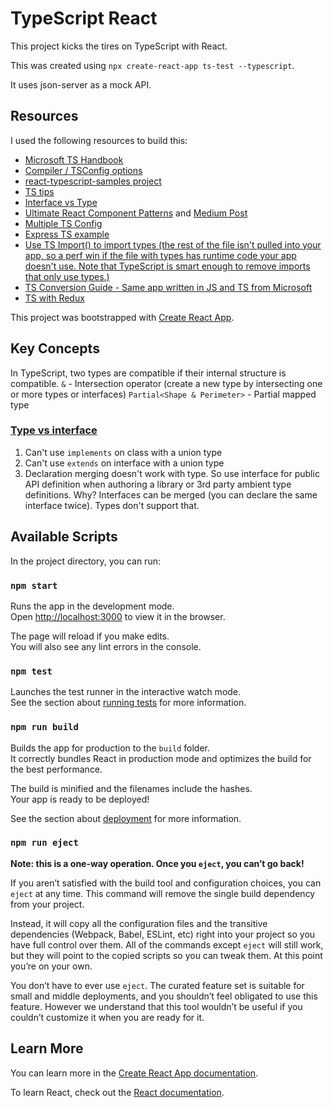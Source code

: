 # TypeScript React

This project kicks the tires on TypeScript with React.

This was created using `npx create-react-app ts-test --typescript`.

It uses json-server as a mock API.

## Resources

I used the following resources to build this:

- [Microsoft TS Handbook](https://github.com/Microsoft/TypeScript-Handbook)
- [Compiler / TSConfig options](https://www.typescriptlang.org/docs/handbook/compiler-options.html)
- [react-typescript-samples project](https://github.com/Lemoncode/react-typescript-samples)
- [TS tips](https://medium.com/@martin_hotell/10-typescript-pro-tips-patterns-with-or-without-react-5799488d6680)
- [Interface vs Type](https://medium.com/@martin_hotell/interface-vs-type-alias-in-typescript-2-7-2a8f1777af4c)
- [Ultimate React Component Patterns](https://github.com/Hotell/blogposts/tree/master/2018-02/ultimate-react-component-patterns) and [Medium Post](https://levelup.gitconnected.com/ultimate-react-component-patterns-with-typescript-2-8-82990c516935)
- [Multiple TS Config](https://codepunk.io/multiple-tsconfig-files-for-a-single-typescript-project/)
- [Express TS example](https://github.com/dalenguyen/rest-api-node-typescript)
- [Use TS Import() to import types (the rest of the file isn't pulled into your app, so a perf win if the file with types has runtime code your app doesn't use. Note that TypeScript is smart enough to remove imports that only use types.)](https://davidea.st/articles/typescript-2-9-import-types)
- [TS Conversion Guide - Same app written in JS and TS from Microsoft](https://github.com/Microsoft/TypeScript-React-Conversion-Guide)
- [TS with Redux](https://medium.com/@rossbulat/how-to-use-typescript-with-react-and-redux-a118b1e02b76)

This project was bootstrapped with [Create React App](https://github.com/facebook/create-react-app).

## Key Concepts

In TypeScript, two types are compatible if their internal structure is compatible.
`&` - Intersection operator (create a new type by intersecting one or more types or interfaces)
`Partial<Shape & Perimeter>` - Partial mapped type

### [Type vs interface](https://medium.com/@martin_hotell/interface-vs-type-alias-in-typescript-2-7-2a8f1777af4c)

1. Can't use `implements` on class with a union type
2. Can't use `extends` on interface with a union type
3. Declaration merging doesn't work with type. So use interface for public API definition when authoring a library or 3rd party ambient type definitions. Why? Interfaces can be merged (you can declare the same interface twice). Types don't support that.

## Available Scripts

In the project directory, you can run:

### `npm start`

Runs the app in the development mode.<br>
Open [http://localhost:3000](http://localhost:3000) to view it in the browser.

The page will reload if you make edits.<br>
You will also see any lint errors in the console.

### `npm test`

Launches the test runner in the interactive watch mode.<br>
See the section about [running tests](https://facebook.github.io/create-react-app/docs/running-tests) for more information.

### `npm run build`

Builds the app for production to the `build` folder.<br>
It correctly bundles React in production mode and optimizes the build for the best performance.

The build is minified and the filenames include the hashes.<br>
Your app is ready to be deployed!

See the section about [deployment](https://facebook.github.io/create-react-app/docs/deployment) for more information.

### `npm run eject`

**Note: this is a one-way operation. Once you `eject`, you can’t go back!**

If you aren’t satisfied with the build tool and configuration choices, you can `eject` at any time. This command will remove the single build dependency from your project.

Instead, it will copy all the configuration files and the transitive dependencies (Webpack, Babel, ESLint, etc) right into your project so you have full control over them. All of the commands except `eject` will still work, but they will point to the copied scripts so you can tweak them. At this point you’re on your own.

You don’t have to ever use `eject`. The curated feature set is suitable for small and middle deployments, and you shouldn’t feel obligated to use this feature. However we understand that this tool wouldn’t be useful if you couldn’t customize it when you are ready for it.

## Learn More

You can learn more in the [Create React App documentation](https://facebook.github.io/create-react-app/docs/getting-started).

To learn React, check out the [React documentation](https://reactjs.org/).

